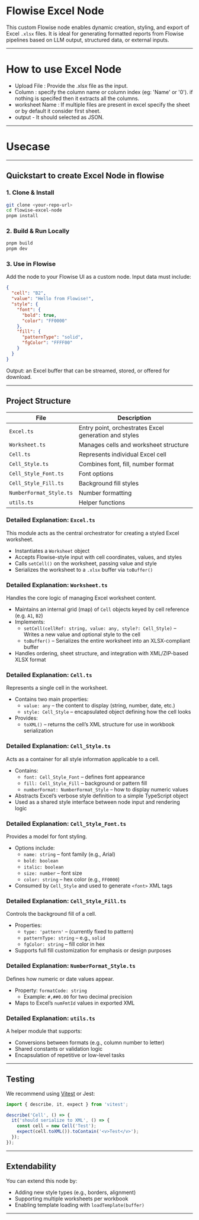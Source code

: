 # Flowise Excel Node

This custom Flowise node enables dynamic creation, styling, and export of Excel `.xlsx` files. It is ideal for generating formatted reports from Flowise pipelines based on LLM output, structured data, or external inputs.

---
# How to use Excel Node

- Upload File : Provide the .xlsx file as the input.
- Column : specify the column name or column index (eg: 'Name' or '0'). if nothing is specifed then it extracts all the columns.
- worksheet Name : If multiple files are present in excel specify the sheet or by default it consider first sheet.
- output - It should selected as JSON.

---
# Usecase

---

## Quickstart to create Excel Node in flowise

### 1. Clone & Install
```bash
git clone <your-repo-url>
cd flowise-excel-node
pnpm install
```

### 2. Build & Run Locally
```bash
pnpm build
pnpm dev
```

### 3. Use in Flowise
Add the node to your Flowise UI as a custom node. Input data must include:

```json
{
  "cell": "B2",
  "value": "Hello from Flowise!",
  "style": {
    "font": {
      "bold": true,
      "color": "FF0000"
    },
    "fill": {
      "patternType": "solid",
      "fgColor": "FFFF00"
    }
  }
}
```

Output: an Excel buffer that can be streamed, stored, or offered for download.

---

## Project Structure

| File                   | Description                          |
|------------------------|--------------------------------------|
| `Excel.ts`            | Entry point, orchestrates Excel generation and styles |
| `Worksheet.ts`        | Manages cells and worksheet structure|
| `Cell.ts`             | Represents individual Excel cell     |
| `Cell_Style.ts`       | Combines font, fill, number format   |
| `Cell_Style_Font.ts`  | Font options                         |
| `Cell_Style_Fill.ts`  | Background fill styles               |
| `NumberFormat_Style.ts`| Number formatting                   |
| `utils.ts`            | Helper functions                     |

### Detailed Explanation: `Excel.ts`

This module acts as the central orchestrator for creating a styled Excel worksheet.

- Instantiates a `Worksheet` object
- Accepts Flowise-style input with cell coordinates, values, and styles
- Calls `setCell()` on the worksheet, passing value and style
- Serializes the worksheet to a `.xlsx` buffer via `toBuffer()`

### Detailed Explanation: `Worksheet.ts`

Handles the core logic of managing Excel worksheet content.

- Maintains an internal grid (map) of `Cell` objects keyed by cell reference (e.g. `A1`, `B2`)
- Implements:
  - `setCell(cellRef: string, value: any, style?: Cell_Style)` – Writes a new value and optional style to the cell
  - `toBuffer()` – Serializes the entire worksheet into an XLSX-compliant buffer
- Handles ordering, sheet structure, and integration with XML/ZIP-based XLSX format

### Detailed Explanation: `Cell.ts`

Represents a single cell in the worksheet.

- Contains two main properties:
  - `value: any` – the content to display (string, number, date, etc.)
  - `style: Cell_Style` – encapsulated object defining how the cell looks
- Provides:
  - `toXML()` – returns the cell’s XML structure for use in workbook serialization

### Detailed Explanation: `Cell_Style.ts`

Acts as a container for all style information applicable to a cell.

- Contains:
  - `font: Cell_Style_Font` – defines font appearance
  - `fill: Cell_Style_Fill` – background or pattern fill
  - `numberFormat: NumberFormat_Style` – how to display numeric values
- Abstracts Excel’s verbose style definition to a simple TypeScript object
- Used as a shared style interface between node input and rendering logic

### Detailed Explanation: `Cell_Style_Font.ts`

Provides a model for font styling.

- Options include:
  - `name: string` – font family (e.g., Arial)
  - `bold: boolean`
  - `italic: boolean`
  - `size: number` – font size
  - `color: string` – hex color (e.g., `FF0000`)
- Consumed by `Cell_Style` and used to generate `<font>` XML tags

### Detailed Explanation: `Cell_Style_Fill.ts`

Controls the background fill of a cell.

- Properties:
  - `type: 'pattern'` – (currently fixed to pattern)
  - `patternType: string` – e.g., `solid`
  - `fgColor: string` – fill color in hex
- Supports full fill customization for emphasis or design purposes

### Detailed Explanation: `NumberFormat_Style.ts`

Defines how numeric or date values appear.

- Property: `formatCode: string`
  - Example: `#,##0.00` for two decimal precision
- Maps to Excel’s `numFmtId` values in exported XML

### Detailed Explanation: `utils.ts`

A helper module that supports:

- Conversions between formats (e.g., column number to letter)
- Shared constants or validation logic
- Encapsulation of repetitive or low-level tasks

---

## Testing
We recommend using [Vitest](https://vitest.dev/) or Jest:

```ts
import { describe, it, expect } from 'vitest';

describe('Cell', () => {
  it('should serialize to XML', () => {
    const cell = new Cell('Test');
    expect(cell.toXML()).toContain('<v>Test</v>');
  });
});
```

---

## Extendability

You can extend this node by:
- Adding new style types (e.g., borders, alignment)
- Supporting multiple worksheets per workbook
- Enabling template loading with `loadTemplate(buffer)`

---
